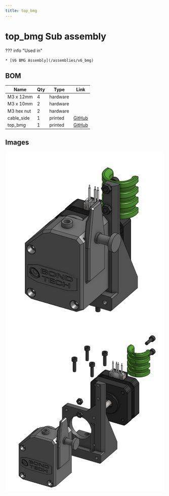```yaml
---
title: top_bmg
---
```



# top_bmg Sub assembly



??? info "Used in"
    
    * [V6 BMG Assembly](/assemblies/v6_bmg)
    



## BOM

| Name | Qty | Type | Link |
| ---- | --- | ---- | ---- |
| M3 x 12mm | 4 | hardware |  |
| M3 x 10mm | 2 | hardware |  |
| M3 hex nut | 2 | hardware |  |
| cable_side | 1 | printed | [GitHub](https://github.com/pkucmus/EVA/tree/master/stl/Cable%20Mounts/cable_side.stl) |
| top_bmg | 1 | printed | [GitHub](https://github.com/pkucmus/EVA/tree/master/stl/Tops/top_bmg.stl) |


## Images

![](/assets/images/sub_assemblies/top_bmg.png)![](/assets/images/sub_assemblies/top_bmg_exploded.png)
